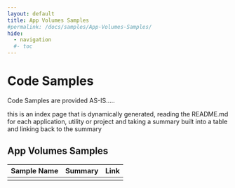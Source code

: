 ```yaml
---
layout: default
title: App Volumes Samples
#permalink: /docs/samples/App-Volumes-Samples/
hide:
  - navigation
  #- toc
---
```


# Code Samples

Code Samples are provided AS-IS.....

this is an index page that is dynamically generated, reading the README.md for each application, utility or project and taking a summary built into a table and linking back to the summary




## App Volumes Samples
| Sample Name | Summary | Link |
| --- | --- | ---:|
|  |  |  |

